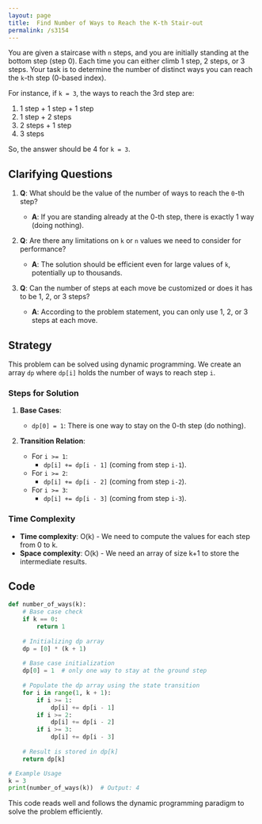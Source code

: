 ```yaml
---
layout: page
title:  Find Number of Ways to Reach the K-th Stair-out
permalink: /s3154
---
```


You are given a staircase with `n` steps, and you are initially standing at the bottom step (step 0). Each time you can either climb 1 step, 2 steps, or 3 steps. Your task is to determine the number of distinct ways you can reach the `k`-th step (0-based index).

For instance, if `k = 3`, the ways to reach the 3rd step are:

1. 1 step + 1 step + 1 step
2. 1 step + 2 steps
3. 2 steps + 1 step
4. 3 steps

So, the answer should be 4 for `k = 3`.

## Clarifying Questions

1. **Q**: What should be the value of the number of ways to reach the `0`-th step?
   - **A**: If you are standing already at the 0-th step, there is exactly 1 way (doing nothing).

2. **Q**: Are there any limitations on `k` or `n` values we need to consider for performance?
   - **A**: The solution should be efficient even for large values of `k`, potentially up to thousands.

3. **Q**: Can the number of steps at each move be customized or does it has to be 1, 2, or 3 steps?
   - **A**: According to the problem statement, you can only use 1, 2, or 3 steps at each move.

## Strategy

This problem can be solved using dynamic programming. We create an array `dp` where `dp[i]` holds the number of ways to reach step `i`.

### Steps for Solution

1. **Base Cases**:
   - `dp[0] = 1`: There is one way to stay on the 0-th step (do nothing).

2. **Transition Relation**: 
   - For `i >= 1`: 
     - `dp[i] += dp[i - 1]` (coming from step `i-1`).
   - For `i >= 2`:
     - `dp[i] += dp[i - 2]` (coming from step `i-2`).
   - For `i >= 3`:
     - `dp[i] += dp[i - 3]` (coming from step `i-3`).

### Time Complexity

- **Time complexity**: O(k) - We need to compute the values for each step from 0 to k.
- **Space complexity**: O(k) - We need an array of size k+1 to store the intermediate results.

## Code

```python
def number_of_ways(k):
    # Base case check
    if k == 0:
        return 1
    
    # Initializing dp array
    dp = [0] * (k + 1)
    
    # Base case initialization
    dp[0] = 1  # only one way to stay at the ground step
    
    # Populate the dp array using the state transition
    for i in range(1, k + 1):
        if i >= 1:
            dp[i] += dp[i - 1]
        if i >= 2:
            dp[i] += dp[i - 2]
        if i >= 3:
            dp[i] += dp[i - 3]
    
    # Result is stored in dp[k]
    return dp[k]

# Example Usage
k = 3
print(number_of_ways(k))  # Output: 4
```

This code reads well and follows the dynamic programming paradigm to solve the problem efficiently.